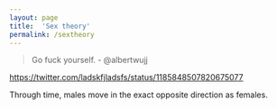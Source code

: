 ```yaml
---
layout: page
title:  'Sex theory'
permalink: /sextheory
---
```


> Go fuck yourself. - @albertwujj

https://twitter.com/ladskfjladsfs/status/1185848507820675077

Through time, males move in the exact opposite direction as females.